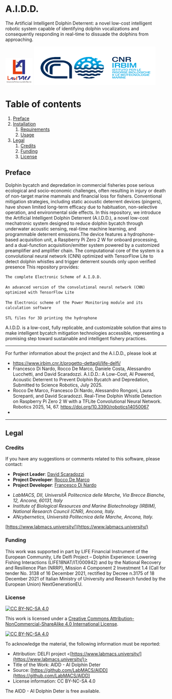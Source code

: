 # A.I.D.D.
The Artificial Intelligent Dolphin Deterrent: a novel low-cost intelligent robotic system capable of identifying dolphin vocalizations and consequently responding in real-time to dissuade the dolphins from approaching.

<p float="left">
<img src="https://github.com/LabMACS/AIDD/blob/main/images/Extended_Logo.png" width="85" height="85">
<img src="https://github.com/LabMACS/AIDD/blob/main/images/CNR-IRBIM_colori.png" width="380" height="120">
</p>

# Table of contents
1. [Preface](#preface)
2. [Installation](#installation)
    1. [Requirements](#requirements)
    2. [Usage](#run)
3. [Legal](#legal)
    1. [Credits](#credits)
    2. [Funding](#funding) 
    3. [License](#license)
     

## Preface <a name="preface"></a>
Dolphin bycatch and depredation in commercial fisheries pose serious ecological and socio-economic challenges, often resulting in injury or death of non-target marine mammals and financial loss for fishers. Conventional mitigation strategies, including static acoustic deterrent devices (pingers), have shown limited long-term efficacy due to habituation, non-selective operation, and environmental side effects. In this repository, we introduce the Artificial Intelligent Dolphin Deterrent (A.I.D.D.), a novel low-cost mechatronic system designed to reduce dolphin bycatch through underwater acoustic sensing, real-time machine learning, and programmable deterrent emissions.The device features a hydrophone-based acquisition unit, a Raspberry Pi Zero 2 W for onboard processing, and a dual-function acquisition/emitter system powered by a customized preamplifier and amplifier chain. The computational core of the system is a convolutional neural network (CNN) optimized with TensorFlow Lite to detect dolphin whistles and trigger deterrent sounds only upon verified presence
This repository provides:

    The complete Electronic Scheme of A.I.D.D.

    An advanced version of the convolutional neural network (CNN) optimized with TensorFlow Lite

    The Electronic scheme of the Power Monitoring module and its calculation software

    STL files for 3D printing the hydrophone

A.I.D.D. is a low-cost, fully replicable, and customizable solution that aims to make intelligent bycatch mitigation technologies accessible, representing a promising step toward sustainable and intelligent fishery practices.
  
***
For further information about the project and the A.I.D.D., please look at 
- https://www.irbim.cnr.it/progetto-dettagli/life-delfi/
- Francesco Di Nardo,  Rocco De Marco, Daniele Costa, Alessandro Lucchetti, and David Scaradozzi. A.I.D.D.: A Low-Cost, AI Powered, Acoustic Deterrent to Prevent Dolphin Bycatch and Depredation, Submitted to Science Robotics, July 2025.
- Rocco De Marco, Francesco Di Nardo, Alessandro Rongoni, Laura Screpanti, and David Scaradozzi. Real-Time Dolphin Whistle Detection on Raspberry Pi Zero 2 W with a TFLite Convolutional Neural Network. Robotics 2025, 14, 67. https://doi.org/10.3390/robotics14050067
- 
***


## Legal <a name="legal"></a>
### Credits <a name="credits"></a>
If you have any suggestions or comments related to this software, please contact:
* **Project Leader**: [David Scaradozzi](mailto:d.scaradozzi@univpm.it)
* **Project Developer**: [Rocco De Marco](mailto:rocco.demarco@cnr.it)
* **Project Developer**: [Francesco Di Nardo](mailto:f.dinardo@univpm.it)

- *LabMACS, DII, UniversitÃ  Politecnica delle Marche, Via Brecce Bianche, 12, Ancona, 60131, Italy*
- *Institute of Biological Resources and Marine Biotechnology (IRBIM), National Research Council (CNR), Ancona, Italy.*
- *ANcybernetics, Università Politecnica delle Marche, Ancona, Italy.*

[https://www.labmacs.university/](https://www.labmacs.university/)

### Funding <a name="funding"></a> 
This work was supported in part by LIFE Financial Instrument of the European Community, Life Delfi Project – Dolphin Experience: Lowering Fishing Interactions (LIFE18NAT/IT/000942) and by the National Recovery and Resilience Plan (NRRP), Mission 4 Component 2 Investment 1.4 (Call for tender No. 3138 of 16 December 2021, rectified by Decree n.3175 of 18 December 2021 of Italian Ministry of University and Research funded by the European Union) NextGenerationEU.

### License <a name="license"></a>
[![CC BY-NC-SA 4.0][cc-by-nc-sa-shield]][cc-by-nc-sa]

This work is licensed under a
[Creative Commons Attribution-NonCommercial-ShareAlike 4.0 International License][cc-by-nc-sa].

[![CC BY-NC-SA 4.0][cc-by-nc-sa-image]][cc-by-nc-sa]

[cc-by-nc-sa]: http://creativecommons.org/licenses/by-nc-sa/4.0/
[cc-by-nc-sa-image]: https://licensebuttons.net/l/by-nc-sa/4.0/88x31.png
[cc-by-nc-sa-shield]: https://img.shields.io/badge/License-CC%20BY--NC--SA%204.0-lightgrey.svg

To acknowledge the material, the following information must be reported:
* Attribution: DELFI project
             <[https://www.labmacs.university/](https://www.labmacs.university/)> 
* Title of the Work: AIDD - AI Dolphin Deter 
* Source: [https://github.com/LabMACS/AIDD](https://github.com/LabMACS/AIDD)
* License information: CC BY-NC-SA 4.0

The AIDD - AI Dolphin Deter is free available.


